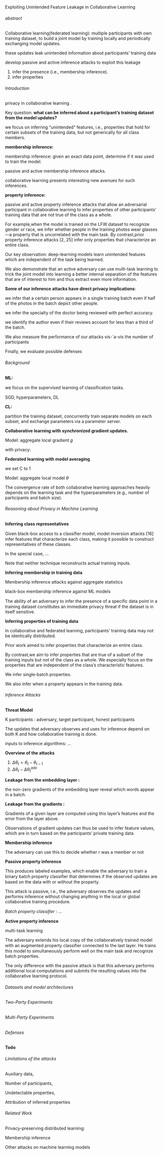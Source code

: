 Exploiting Unintended Feature Leakage in Collaborative Learning

###### abstract

Collaborative learning(federated learning): multiple participants with own training dataset, to build a joint model by training locally and periodically exchanging model updates.

these updates leak unintended information about participants’ training data

develop passive and active inference attacks to exploit this leakage

1. infer the presence (i.e., membership inference). 
2. infer properties



###### Introduction

privacy in collaborative learning .

Key question: **what can be inferred about a participant’s training dataset from the model updates?**

we focus on inferring “unintended” features, i.e., properties that hold for certain subsets of the training data, but not generically for all class members.

**membership inference:**

membership inference: given an exact data point, determine if it was used to train the model.

passive and active membership inference attacks.

collaborative learning presents interesting new avenues for such inferences. 

 **property inference:**

passive and active property inference attacks that allow an adversarial participant in collaborative learning to infer properties of other participants’ training data that are not true of the class as a whole.

 For example,when the model is trained on the LFW dataset to recognize gender or race, we infer whether people in the training photos wear glasses—a property that is uncorrelated with the main task. By contrast,prior property inference attacks [2, 25] infer only properties that characterize an entire class.



Our key observation: deep-learning models learn unintended features which are independent of the task being learned.

We also demonstrate that an active adversary can use multi-task learning to trick the joint model into learning a better internal separation of the features that are of interest to him and thus extract even more information. 



**Some of our inference attacks have direct privacy implications**:

we infer that a certain person appears in a single training batch even if half of the photos in the batch depict other people.

 we infer the specialty of the doctor being reviewed with perfect accuracy.

 we identify the author even if their reviews account for less than a third of the batch.



We also measure the performance of our attacks vis-`a-vis the number of participants 



Finally, we evaluate possible defenses



###### Background

**ML:**

we focus on the supervised learning of classiﬁcation tasks.

SGD, hyperparameters, DL

**CL:**

partition the training dataset, concurrently train separate models on each subset, and exchange parameters via a parameter server.



**Collaborative learning with synchronized gradient updates.** 

Model: aggregate local gradient $g$

with privacy:



**Federated learning with model averaging**

we set C to 1

Model:  aggregate local model $\theta$



The convergence rate of both collaborative learning approaches heavily depends on the learning task and the hyperparameters (e.g., number of participants and batch size).



###### Reasoning about Privacy in Machine Learning 



**Inferring class representatives**

Given black-box access to a classiﬁer model, model inversion attacks [16] infer features that characterize each class, making it possible to construct representatives of these classes.

In the special case, ...

Note that neither technique reconstructs actual training inputs.



**Inferring membership in training data**

Membership inference attacks against aggregate statistics

black-box membership inference against ML models

The ability of an adversary to infer the presence of a speciﬁc data point in a training dataset constitutes an immediate privacy threat if the dataset is in itself sensitive.



 **Inferring properties of training data** 

In collaborative and federated learning, participants’ training data may not be identically distributed.

Prior work aimed to infer properties that characterize an entire class.

By contrast,we aim to infer properties that are true of a subset of the training inputs but not of the class as a whole.  We especially focus on the properties that are independent of the class’s characteristic features.

 We infer single-batch properties.

We also infer when a property appears in the training data.



###### Inference Attacks

**Threat Model**

K participants : adversary, target participant, honest participants 

The updates that adversary observes and uses for inference depend on both K and how collaborative training is done. 

inputs to inference algorithms: ...



**Overview of the attacks**

1. $\Delta\theta_t=\theta_t-\theta_{t-1}$
2. $\Delta \theta_t -\Delta \theta_t^{adv}$



**Leakage from the embedding layer :**

the non-zero gradients of the embedding layer reveal which words appear in a batch.

**Leakage from the gradients :**

Gradients of a given layer are computed using this layer’s features and the error from the layer above. 

Observations of gradient updates can thus be used to infer feature values, which are in turn based on the participants’ private training data



**Membership inference** 

The adversary can use this to decide whether $r$ was a member or not



**Passive property inference**

This produces labeled examples, which enable the adversary to train a binary batch property classiﬁer that determines if the observed updates are based on the data with or without the property. 

This attack is passive, i.e., the adversary observes the updates and performs inference without changing anything in the local or global collaborative training procedure. 

*Batch property classiﬁer* : ...



**Active property inference**

multi-task learning

The adversary extends his local copy of the collaboratively trained model with an augmented property classiﬁer connected to the last layer. He trains this model to simultaneously perform well on the main task and recognize batch properties. 

The only difference with the passive attack is that this adversary performs additional local computations and submits the resulting values into the collaborative learning protocol.



###### Datasets and model architectures



###### Two-Party Experiments 



###### Multi-Party Experiments 



###### Defenses

**Todo**



###### Limitations of the attacks

Auxiliary data, 

Number of participants, 

Undetectable properties, 

Attribution of inferred properties



###### Related Work

Privacy-preserving distributed learning:

Membership inference

Other attacks on machine learning models

